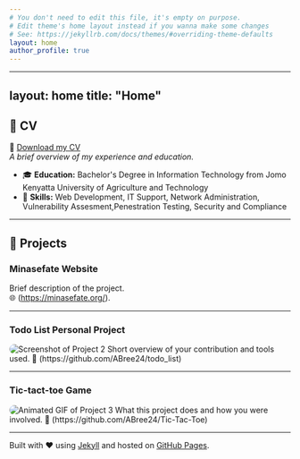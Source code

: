 ```yaml
---
# You don't need to edit this file, it's empty on purpose.
# Edit theme's home layout instead if you wanna make some changes
# See: https://jekyllrb.com/docs/themes/#overriding-theme-defaults
layout: home
author_profile: true
---
```

---
layout: home
title: "Home"
---


## 📄 CV

📄 [Download my CV](assets/cv.pdf)  
*A brief overview of my experience and education.*

- 🎓 **Education:** Bachelor's Degree in Information Technology from Jomo Kenyatta University of Agriculture and Technology
- 🧠 **Skills:** Web Development, IT Support, Network Administration, Vulnerability Assesment,Penestration Testing, Security and Compliance

---

## 💼 Projects

### Minasefate Website
Brief description of the project.  
🌐 (https://minasefate.org/).

---

### Todo List Personal Project
<img src="/assets/images/project2.png" alt="Screenshot of Project 2" style="max-width: 100%; height: auto; border-radius: 12px;" />
Short overview of your contribution and tools used.  
🔗 (https://github.com/ABree24/todo_list)

---

### Tic-tact-toe Game
<img src="/assets/images/project3.gif" alt="Animated GIF of Project 3" style="max-width: 100%; height: auto; border-radius: 12px;" />
What this project does and how you were involved.  
🔗 (https://github.com/ABree24/Tic-Tac-Toe)

---




Built with ❤️ using [Jekyll](https://jekyllrb.com) and hosted on [GitHub Pages](https://pages.github.com).
